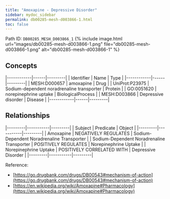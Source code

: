 ```yaml
---
title: "Amoxapine - Depressive Disorder"
sidebar: mydoc_sidebar
permalink: db00285-mesh-d003866-1.html
toc: false 
---
```



Path ID: `DB00285_MESH_D003866_1`
{% include image.html url="images/db00285-mesh-d003866-1.png" file="db00285-mesh-d003866-1.png" alt="db00285-mesh-d003866-1" %}

## Concepts

|------------|------|---------|
| Identifier | Name | Type    |
|------------|------|---------|
| MESH:D000657 | amoxapine | Drug |
| UniProt:P23975 | Sodium-dependent noradrenaline transporter | Protein |
| GO:0051620 | norepinephrine uptake | BiologicalProcess |
| MESH:D003866 | Depressive disorder | Disease |
|------------|------|---------|

## Relationships

|---------|-----------|---------|
| Subject | Predicate | Object  |
|---------|-----------|---------|
| Amoxapine | NEGATIVELY REGULATES | Sodium-Dependent Noradrenaline Transporter |
| Sodium-Dependent Noradrenaline Transporter | POSITIVELY REGULATES | Norepinephrine Uptake |
| Norepinephrine Uptake | POSITIVELY CORRELATED WITH | Depressive Disorder |
|---------|-----------|---------|

Reference: 
  - [https://go.drugbank.com/drugs/DB00543#mechanism-of-action](https://go.drugbank.com/drugs/DB00543#mechanism-of-action)
  - [https://en.wikipedia.org/wiki/Amoxapine#Pharmacology](https://en.wikipedia.org/wiki/Amoxapine#Pharmacology)
